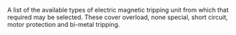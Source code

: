 ﻿A list of the available types of electric magnetic tripping unit  from which that required may be selected. These cover overload, none special, short circuit, motor protection and bi-metal tripping.